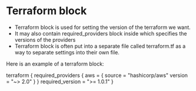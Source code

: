 # Terraform block 

- Terraform block is used for setting the version of the terraform we want. 
- It may also contain required_providers block inside which specifies the versions of the providers 
- Terraform block is often put into a separate file called terraform.tf as a way to separate settings into their own file.

Here is an example of a terraform block:



terraform {
  required_providers {
    aws = {
      source  = "hashicorp/aws"
      version = "~> 2.0"
    }
  }
  required_version = ">= 1.0.1"
}